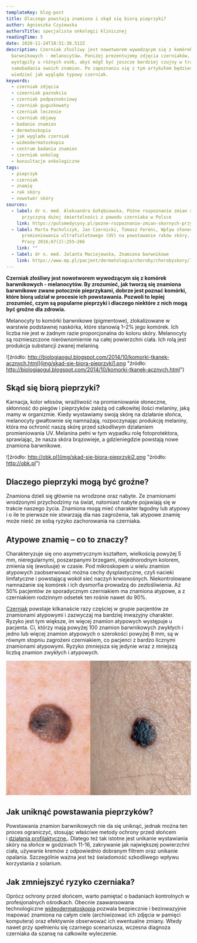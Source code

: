 ```yaml
---
templateKey: blog-post
title: Dlaczego powstają znamiona i skąd się biorą pieprzyki?
author: Agnieszka Czyżewska
authorsTitle: specjalista onkologii klinicznej
readingTime: 5
date: 2020-11-24T18:51:38.512Z
description: Czerniak złośliwy jest nowotworem wywodzącym się z komórek
  barwnikowych - melanocytów. Poniżej prezentujemy zdjęcia czerniaków, które
  wystąpiły u różnych osób, abyś mógł być jeszcze bardziej czujny w trakcie
  samobadania swoich znamion. Po zapoznaniu się z tym artykułem będziesz
  wiedzieć jak wygląda typowy czerniak.
keywords:
  - czerniak zdjęcia
  - czeerniak paznokcia
  - czerniak podpaznokciowy
  - czerniak guguzkowaty
  - czerniak leczenie
  - czerniak objawy
  - badanie znamion
  - dermatoskopia
  - jak wyglada czerniak
  - wideodermatoskopia
  - centrum badania znamion
  - czerniak onkolog
  - konsultacje onkologiczne
tags:
  - pieprzyk
  - czerniak
  - znamię
  - rak skóry
  - nowotwór skóry
sources:
  - label: dr n. med. Aleksandra Gołębiowska, Późne rozpoznanie zmian skórnych
      przyczyną dużej śmiertelności z powodu czerniaka w Polsce
    link: https://pulsmedycyny.pl/pozne-rozpoznanie-zmian-skornych-przyczyna-duzej-smiertelnosci-z-powodu-czerniaka-w-polsce-877585
  - label: Marta Pacholczyk, Jan Czernicki, Tomasz Ferenc, Wpływ słonecznego
      promieniowania ultrafioletowego (UV) na powstawanie raków skóry, Medycyna
      Pracy 2016;67(2):255–266
    link: ""
  - label: dr n. med. Jolanta Maciejewska, Znamiona barwnikowe
    link: https://www.mp.pl/pacjent/dermatologia/choroby/chorobyskory/74416,znamiona-barwnikowe
---
```

**Czerniak złośliwy jest nowotworem wywodzącym się z komórek barwnikowych - melanocytów. By zrozumieć, jak tworzą się znamiona barwnikowe zwane potocznie pieprzykami, dobrze jest poznać komórki, które biorą udział w procesie ich powstawania. Pozwoli to lepiej zrozumieć, czym są popularne pieprzyki i dlaczego niektóre z nich mogą być groźne dla zdrowia.**

Melanocyty to komórki barwnikowe (pigmentowe), zlokalizowane w warstwie podstawnej naskórka, które stanowią 1–2% jego komórek. Ich liczba nie jest w żadnym razie proporcjonalna do koloru skóry. Melanocyty są rozmieszczone nierównomiernie na całej powierzchni ciała. Ich rolą jest produkcja substancji zwanej melaniną.

![źródło: http://biologiaogul.blogspot.com/2014/10/komorki-tkanek-acznych.html](img/skad-sie-biora-pieprzyki1.png "źródło: http://biologiaogul.blogspot.com/2014/10/komorki-tkanek-acznych.html")

## Skąd się biorą pieprzyki?

Karnacja, kolor włosów, wrażliwość na promieniowanie słoneczne, skłonność do piegów i pieprzyków zależą od całkowitej ilości melaniny, jaką mamy w organizmie. Kiedy wystawiamy swoją skórę na działanie słońca, melanocyty gwałtownie się namnażają, rozpoczynając produkcję melaniny, która ma ochronić naszą skórę przed szkodliwym działaniem promieniowania UV. Melanina pełni w tym wypadku rolę fotoprotektora, sprawiając, że nasza skóra brązowieje, a gdzieniegdzie powstają nowe znamiona barwnikowe.

![źródło: http://obk.pl](img/skad-sie-biora-pieprzyki2.png "źródło: http://obk.pl")

## Dlaczego pieprzyki mogą być groźne?

Znamiona dzieli się głównie na wrodzone oraz nabyte. Ze znamionami wrodzonymi przychodzimy na świat, natomiast nabyte pojawiają się w trakcie naszego życia. Znamiona mogą mieć charakter łagodny lub atypowy i o ile te pierwsze nie stwarzają dla nas zagrożenia, tak atypowe znamię może nieść ze sobą ryzyko zachorowania na czerniaka.

<More link="/blog/jak-wyglada-czerniak-zdjecia" text="Jak wygląda typowy czerniak" cta="Sprawdź" />

## Atypowe znamię – co to znaczy?

Charakteryzuje się ono asymetrycznym kształtem, wielkością powyżej 5 mm, nieregularnymi, poszarpanymi brzegami, niejednorodnym kolorem, zmienia się (ewoluuje) w czasie. Pod mikroskopem u wielu znamion atypowych zaobserwować można cechy dysplastyczne, czyli nacieki limfatyczne i powstającą wokół sieć naczyń krwionośnych. Niekontrolowane namnażanie się komórek i ich dysmorfia prowadzą do zezłośliwienia. Aż 50% pacjentów ze sporadycznym czerniakiem ma znamiona atypowe, a z czerniakiem rodzinnym odsetek ten rośnie nawet do 90%.

<More link="/dermatoskopia-badanie-znamion" text="Zobacz, jak samemu kontrolować swoje znamiona" cta="Sprawdź" />

[Czerniak](/czerniak "Czerniak") powstaje kilkanaście razy częściej w grupie pacjentów ze znamionami atypowymi i zazwyczaj ma bardziej inwazyjny charakter. Ryzyko jest tym większe, im więcej znamion atypowych występuje u pacjenta. Ci, którzy mają powyżej 100 znamion barwnikowych zwykłych i jedno lub więcej znamion atypowych o szerokości powyżej 8 mm, są w równym stopniu zagrożeni czerniakiem, co pacjenci z bardzo licznymi znamionami atypowymi. Ryzyko zmniejsza się jedynie wraz z mniejszą liczbą znamion zwykłych i atypowych.

![po lewej stronie brodawka łojotokowa, po prawej stronie czerniak](img/skad-sie-biora-pieprzyki3.jpg "po lewej stronie brodawka łojotokowa, po prawej stronie czerniak")

<More link="/blog/jak-odroznic-zwykly-pieprzyk-od-typowego-czerniaka-zdjecia" text="Sprawdź, jak odróżnić zwykły pieprzyk od czerniaka" cta="Sprawdź" />

## Jak uniknąć powstawania pieprzyków?

Powstawania znamion barwnikowych nie da się uniknąć, jednak można ten proces ograniczyć, stosując właściwe metody ochrony przed słońcem i [działania profilaktyczne.](/dermatoskopia-badanie-znamion "Profilaktyczne badania znamion"). Dlatego też tak istotne jest unikanie wystawiania skóry na słońce w godzinach 11-16, zakrywanie jak największej powierzchni ciała, używanie kremów z odpowiednio dobranym filtrem oraz unikanie opalania. Szczególnie ważna jest też świadomość szkodliwego wpływu korzystania z solarium.

## Jak zmniejszyć ryzyko czerniaka?

Oprócz ochrony przed słońcem, warto pamiętać o badaniach kontrolnych w profesjonalnych ośrodkach. Obecnie zaawansowana technologiczne [wideodermatoskopia](/wideodermatoskopia-komputerowe-badanie-znamion "Wideodermatoskopia") pozwala bezpiecznie i bezinwazyjnie mapować znamiona na całym ciele (archiwizować ich zdjęcia w pamięci komputera) oraz efektywnie obserwować ich ewentualne zmiany. Wtedy nawet przy spełnieniu się czarnego scenariusza, wczesna diagnoza czerniaka da szansę na całkowite wyleczenie.

<More link="/cennik" text="Sprawdź, czy w Twoim mieście badamy znamiona wideodermatoskopowo." cta="Sprawdź" />

